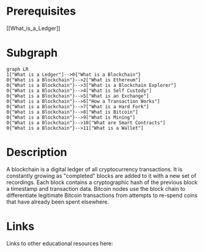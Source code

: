 # Prerequisites
[[What_is_a_Ledger]]



# Subgraph

```mermaid
graph LR
1["What is a Ledger"]-->0{"What is a Blockchain"}
0{"What is a Blockchain"}-->2["What is Ethereum"]
0{"What is a Blockchain"}-->3["What is a Blockchain Explorer"]
0{"What is a Blockchain"}-->4["What is Self Custody"]
0{"What is a Blockchain"}-->5["What is an Exchange"]
0{"What is a Blockchain"}-->6["How a Transaction Works"]
0{"What is a Blockchain"}-->7["What is a Hard Fork"]
0{"What is a Blockchain"}-->8["What is Bitcoin"]
0{"What is a Blockchain"}-->9["What is Mining"]
0{"What is a Blockchain"}-->10["What are Smart Contracts"]
0{"What is a Blockchain"}-->11["What is a Wallet"]
```



# Description
A blockchain is a digital ledger of all cryptocurrency transactions. It is constantly growing as "completed" blocks are added to it with a new set of recordings. Each block contains a cryptographic hash of the previous block a timestamp and transaction data. Bitcoin nodes use the block chain to differentiate legitimate Bitcoin transactions from attempts to re-spend coins that have already been spent elsewhere.

# Links
Links to other educational resources here: